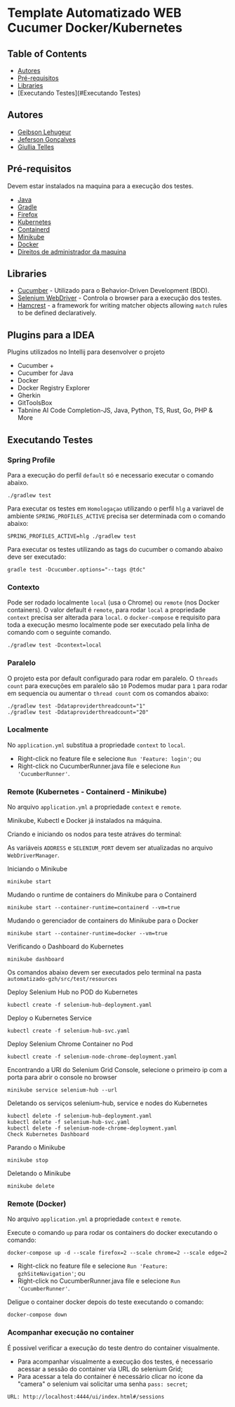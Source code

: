 # Template Automatizado WEB Cucumer Docker/Kubernetes 

## Table of Contents

- [Autores](#Autores)
- [Pré-requisitos](#pré-requisitos)
- [Libraries](#libraries)
- [Executando Testes](#Executando Testes)


## Autores

- [Geibson Lehugeur](https://www.linkedin.com/in/geibson-lehugeur/)
- [Jeferson Gonçalves](https://www.linkedin.com/in/jefgoncalves/)
- [Giullia Telles](https://www.linkedin.com/in/giullia-cardoso-telles/)

## Pré-requisitos

Devem estar instalados na maquina para a execução dos testes.

* [Java](https://www.java.com/en/download/)
* [Gradle](https://gradle.org/)
* [Firefox](https://www.mozilla.org/)
* [Kubernetes](https://kubernetes.io/)
* [Containerd](https://containerd.io/)
* [Minikube](https://minikube.sigs.k8s.io/docs/)
* [Docker](https://www.docker.com/)
* [Direitos de administrador da maquina]()


## Libraries

* [Cucumber](https://cucumber.io/) - Utilizado para o Behavior-Driven Development (BDD).
* [Selenium WebDriver](https://www.selenium.dev/documentation/en/webdriver/) - Controla o browser para a execução dos testes.
* [Hamcrest](http://hamcrest.org/JavaHamcrest/tutorial) - a framework for writing matcher objects allowing `match` rules to be defined declaratively.

## Plugins para a IDEA
Plugins utilizados no Intellij para desenvolver o projeto

* Cucumber +
* Cucumber for Java
* Docker
* Docker Registry Explorer
* Gherkin
* GitToolsBox
* Tabnine AI Code Completion-JS, Java, Python, TS, Rust, Go, PHP & More

## Executando Testes

### Spring Profile

Para a execução do perfil `default` só e necessario executar o comando abaixo. 
```
./gradlew test
```
Para executar os testes em `Homologaçao` utilizando o perfil `hlg` a variavel de ambiente `SPRING_PROFILES_ACTIVE` precisa ser determinada com o comando abaixo:
```
SPRING_PROFILES_ACTIVE=hlg ./gradlew test
```
Para executar os testes utilizando as tags do cucumber o comando abaixo deve ser executado:
```
gradle test -Dcucumber.options="--tags @tdc"
```


### Contexto
Pode ser rodado localmente `local` (usa o Chrome) ou `remote` (nos Docker containers). O valor default é `remote`, para rodar `local` a propriedade `context` precisa ser alterada para `local`. o `docker-compose` e requisito para toda a execução mesmo localmente pode ser executado pela linha de comando com o seguinte comando.

```
./gradlew test -Dcontext=local
```

### Paralelo
O projeto esta por default configurado para rodar em paralelo. O `threads count` para execuções em paralelo são `10`
Podemos mudar para `1` para rodar em sequencia ou aumentar o `thread count` com os comandos abaixo:
```
./gradlew test -Ddataproviderthreadcount="1"
./gradlew test -Ddataproviderthreadcount="20"
```

### Localmente
No `application.yml` substitua a propriedade `context` to `local`.

* Right-click no feature file e selecione `Run 'Feature: login'`; ou
* Right-click no CucumberRunner.java file e selecione `Run 'CucumberRunner'`.


### Remote (Kubernetes - Containerd - Minikube) 
No arquivo `application.yml` a propriedade `context` e `remote`.

Minikube, Kubectl e Docker já instalados na máquina.

Criando e iniciando os nodos para teste atráves do terminal:

As variáveis `ADDRESS` e `SELENIUM_PORT` devem ser atualizadas no arquivo `WebDriverManager`.

Iniciando o Minikube

    minikube start

Mudando o runtime de containers do Minikube para o Containerd

    minikube start --container-runtime=containerd --vm=true

Mudando o gerenciador de containers do Minikube para o Docker

    minikube start --container-runtime=docker --vm=true

Verificando o Dashboard do Kubernetes

    minikube dashboard 

Os comandos abaixo devem ser executados pelo terminal na pasta `automatizado-gzh/src/test/resources`

Deploy Selenium Hub no POD do Kubernetes

    kubectl create -f selenium-hub-deployment.yaml

Deploy o Kubernetes Service

    kubectl create -f selenium-hub-svc.yaml

Deploy Selenium Chrome Container no Pod

    kubectl create -f selenium-node-chrome-deployment.yaml

Encontrando a URl do Selenium Grid Console, selecione o primeiro ip com a porta para abrir o console no browser

    minikube service selenium-hub --url

Deletando os serviços selenium-hub, service e nodes do Kubernetes

    kubectl delete -f selenium-hub-deployment.yaml
    kubectl delete -f selenium-hub-svc.yaml
    kubectl delete -f selenium-node-chrome-deployment.yaml
    Check Kubernetes Dashboard

Parando o Minikube

    minikube stop

Deletando o Minikube

    minikube delete

### Remote (Docker) 
No arquivo `application.yml` a propriedade `context` e `remote`.

Execute o comando `up` para rodar os containers do docker executando o comando:
```
docker-compose up -d --scale firefox=2 --scale chrome=2 --scale edge=2
```

* Right-click no feature file e selecione `Run 'Feature: gzhSiteNavigation'`; ou
* Right-click no CucumberRunner.java file e selecione `Run 'CucumberRunner'`.

Deligue o container docker depois do teste executando o comando:
```
docker-compose down
```

### Acompanhar execução no container
É possivel verificar a execução do teste dentro do container visualmente.
* Para acompanhar visualmente a execução dos testes, é necessario acessar a sessão do container via URL do selenium Grid;
* Para acessar a tela do container é necessário clicar no ícone da "camera" o selenium vai solicitar uma senha `pass: secret`;
```
URL: http://localhost:4444/ui/index.html#/sessions
```



